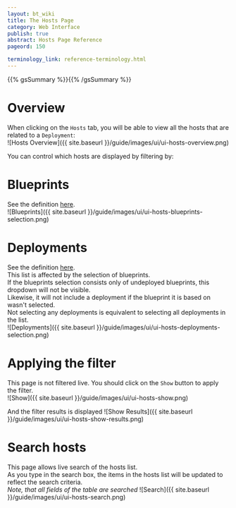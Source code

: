 ```yaml
---
layout: bt_wiki
title: The Hosts Page
category: Web Interface
publish: true
abstract: Hosts Page Reference
pageord: 150

terminology_link: reference-terminology.html
---
```

{{% gsSummary %}}{{% /gsSummary %}}

# Overview
When clicking on the `Hosts` tab, you will be able to view all the hosts that are related to a `Deployment`:<br/>
![Hosts Overview]({{ site.baseurl }}/guide/images/ui/ui-hosts-overview.png)


You can control which hosts are displayed by filtering by:

# Blueprints
See the definition [here]({{page.terminology_link}}#blueprint).<br/>
![Blueprints]({{ site.baseurl }}/guide/images/ui/ui-hosts-blueprints-selection.png)

# Deployments
See the definition [here]({{page.terminology_link}}#deployment).<br/>
This list is affected by the selection of blueprints. <br/>
If the blueprints selection consists only of undeployed blueprints, this dropdown will not be visible.<br/>
Likewise, it will not include a deployment if the blueprint it is based on wasn't selected.<br/>
Not selecting any deployments is equivalent to selecting all deployments in the list.<br/>
![Deployments]({{ site.baseurl }}/guide/images/ui/ui-hosts-deployments-selection.png)

# Applying the filter
This page is not filtered live. You should click on the `Show` button to apply the filter.<br/>
![Show]({{ site.baseurl }}/guide/images/ui/ui-hosts-show.png)

And the filter results is displayed
![Show Results]({{ site.baseurl }}/guide/images/ui/ui-hosts-show-results.png)

# Search hosts
This page allows live search of the hosts list.<br/>
As you type in the search box, the items in the hosts list will be updated to reflect the search criteria.<br/>
*Note, that all fields of the table are searched*
![Search]({{ site.baseurl }}/guide/images/ui/ui-hosts-search.png)

